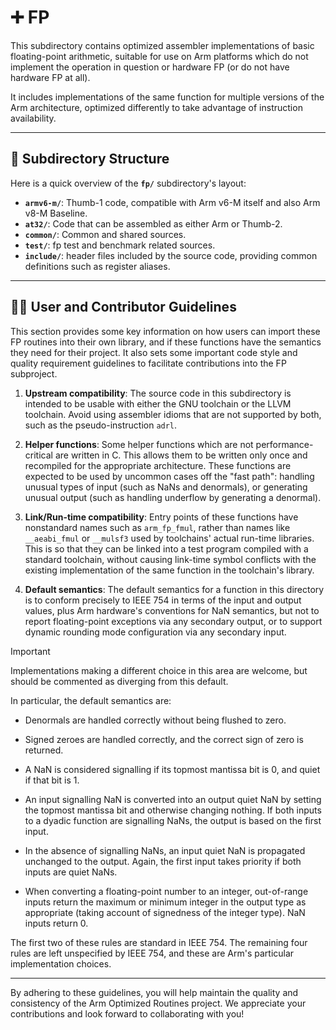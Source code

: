 # ➕ FP

This subdirectory contains optimized assembler implementations of basic
floating-point arithmetic, suitable for use on Arm platforms which do not
implement the operation in question or hardware FP (or do not have hardware FP
at all).

It includes implementations of the same function for multiple versions of the
Arm architecture, optimized differently to take advantage of instruction
availability.

---

## 📂 Subdirectory Structure

Here is a quick overview of the **`fp/`** subdirectory's layout:

- **`armv6-m/`**: Thumb-1 code, compatible with Arm v6-M itself and also Arm v8-M Baseline.
- **`at32/`**: Code that can be assembled as either Arm or Thumb-2.
- **`common/`**: Common and shared sources.
- **`test/`**: fp test and benchmark related sources.
- **`include/`**: header files included by the source code, providing common definitions such as register aliases.

---

## 🧑‍💻 User and Contributor Guidelines

This section provides some key information on how users can import these FP
routines into their own library, and if these functions have the semantics they
need for their project.  It also sets some important code style and quality
requirement guidelines to facilitate contributions into the FP subproject.

1. **Upstream compatibility**:
The source code in this subdirectory is intended to be
usable with either the GNU toolchain or the LLVM toolchain. Avoid
using assembler idioms that are not supported by both, such as the
pseudo-instruction `adrl`.

2. **Helper functions**:
Some helper functions which are not performance-critical are written
in C. This allows them to be written only once and recompiled for the
appropriate architecture. These functions are expected to be used by
uncommon cases off the "fast path": handling unusual types of input
(such as NaNs and denormals), or generating unusual output (such as
handling underflow by generating a denormal).

3. **Link/Run-time compatibility**:
Entry points of these functions have nonstandard names such as
`arm_fp_fmul`, rather than names like `__aeabi_fmul` or `__mulsf3`
used by toolchains' actual run-time libraries. This is so that they
can be linked into a test program compiled with a standard toolchain,
without causing link-time symbol conflicts with the existing
implementation of the same function in the toolchain's library.

4. **Default semantics**:
The default semantics for a function in this directory is to conform
precisely to IEEE 754 in terms of the input and output values, plus
Arm hardware's conventions for NaN semantics, but not to report
floating-point exceptions via any secondary output, or to support
dynamic rounding mode configuration via any secondary input.

> [!IMPORTANT]
> Implementations making a different choice in this area are welcome,
but should be commented as diverging from this default.

In particular, the default semantics are:

 - Denormals are handled correctly without being flushed to zero.

 - Signed zeroes are handled correctly, and the correct sign of zero
   is returned.

 - A NaN is considered signalling if its topmost mantissa bit is 0,
   and quiet if that bit is 1.

 - An input signalling NaN is converted into an output quiet NaN by
   setting the topmost mantissa bit and otherwise changing nothing. If
   both inputs to a dyadic function are signalling NaNs, the output is
   based on the first input.

 - In the absence of signalling NaNs, an input quiet NaN is propagated
   unchanged to the output. Again, the first input takes priority if
   both inputs are quiet NaNs.

 - When converting a floating-point number to an integer, out-of-range
   inputs return the maximum or minimum integer in the output type as
   appropriate (taking account of signedness of the integer type). NaN
   inputs return 0.

The first two of these rules are standard in IEEE 754. The remaining
four rules are left unspecified by IEEE 754, and these are Arm's
particular implementation choices.

---

By adhering to these guidelines, you will help maintain the quality and
consistency of the Arm Optimized Routines project. We appreciate your
contributions and look forward to collaborating with you!


